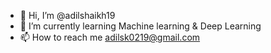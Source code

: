 - 👋 Hi, I’m @adilshaikh19
- 🌱 I’m currently learning Machine learning & Deep Learning
- 📫 How to reach me adilsk0219@gmail.com

<!---
adilshaikh19/adilshaikh19 is a ✨ special ✨ repository because its `README.md` (this file) appears on your GitHub profile.
You can click the Preview link to take a look at your changes.
--->
